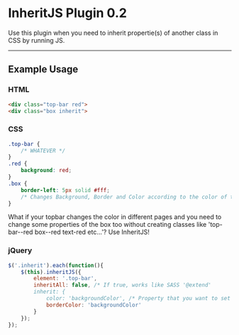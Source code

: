 # InheritJS Plugin 0.2
Use this plugin when you need to inherit propertie(s) of another class in CSS by running JS.

---
## Example Usage

### HTML
```html
<div class="top-bar red">
<div class="box inherit">
```

### CSS
```css
.top-bar {
	/* WHATEVER */
}
.red {
	background: red;
}
.box {
	border-left: 5px solid #fff;
	/* Changes Background, Border and Color according to the color of the topbar */
}
```

What if your topbar changes the color in different pages and you need to change some properties of the box too without creating classes like 'top-bar--red box--red text-red etc...'?
Use InheritJS!

### jQuery
```js
$('.inherit').each(function(){
	$(this).inheritJS({
		element: '.top-bar',
		inheritAll: false, /* If true, works like SASS '@extend'
		inherit: {
			color: 'backgroundColor', /* Property that you want to set followed by the one you want to copy */
			borderColor: 'backgroundColor'
		}
	});
});
```